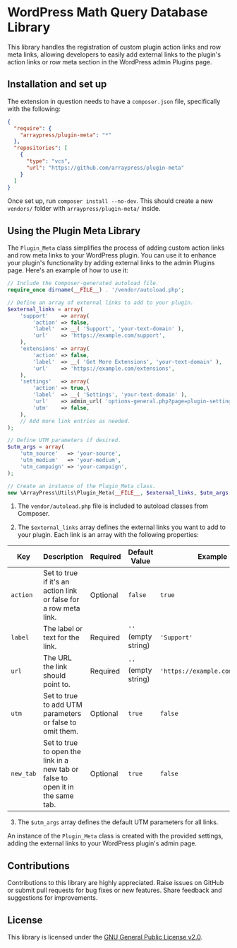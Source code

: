 # WordPress Math Query Database Library

This library handles the registration of custom plugin action links and row meta links, allowing developers to easily add external links to the plugin's action links or row meta section in the WordPress admin Plugins page.

## Installation and set up

The extension in question needs to have a `composer.json` file, specifically with the following:

```json 
{
  "require": {
    "arraypress/plugin-meta": "*"
  },
  "repositories": [
    {
      "type": "vcs",
      "url": "https://github.com/arraypress/plugin-meta"
    }
  ]
}
```

Once set up, run `composer install --no-dev`. This should create a new `vendors/` folder
with `arraypress/plugin-meta/` inside.

## Using the Plugin Meta Library

The `Plugin_Meta` class simplifies the process of adding custom action links and row meta links to your WordPress
plugin. You can use it to enhance your plugin's functionality by adding external links to the admin Plugins page. Here's
an example of how to use it:

```php 
// Include the Composer-generated autoload file.
require_once dirname(__FILE__) . '/vendor/autoload.php';

// Define an array of external links to add to your plugin.
$external_links = array(
	'support'    => array(
		'action' => false,
		'label'  => __( 'Support', 'your-text-domain' ),
		'url'    => 'https://example.com/support',
	),
	'extensions' => array(
		'action' => false,
		'label'  => __( 'Get More Extensions', 'your-text-domain' ),
		'url'    => 'https://example.com/extensions',
	),
	'settings'   => array(
		'action' => true,\
		'label'  => __( 'Settings', 'your-text-domain' ),
		'url'    => admin_url( 'options-general.php?page=plugin-settings' ),
		'utm'    => false,
	),
	// Add more link entries as needed.
);

// Define UTM parameters if desired.
$utm_args = array(
	'utm_source'   => 'your-source',
	'utm_medium'   => 'your-medium',
	'utm_campaign' => 'your-campaign',
);

// Create an instance of the Plugin_Meta class.
new \ArrayPress\Utils\Plugin_Meta(__FILE__, $external_links, $utm_args );
```

1. The `vendor/autoload.php` file is included to autoload classes from Composer.

2. The `$external_links` array defines the external links you want to add to your plugin. Each link is an array with the
   following properties:

| Key       | Description                                                                    | Required | Default Value       | Example                         |
|-----------|--------------------------------------------------------------------------------|----------|---------------------|---------------------------------|
| `action`  | Set to true if it's an action link or false for a row meta link.               | Optional | `false`             | `true`                          |
| `label`   | The label or text for the link.                                                | Required | `''` (empty string) | `'Support'`                     |
| `url`     | The URL the link should point to.                                              | Required | `''` (empty string) | `'https://example.com/support'` |
| `utm`     | Set to true to add UTM parameters or false to omit them.                       | Optional | `true`              | `false`                         |
| `new_tab` | Set to true to open the link in a new tab or false to open it in the same tab. | Optional | `true`              | `false`                         |

3. The `$utm_args` array defines the default UTM parameters for all links.

An instance of the `Plugin_Meta` class is created with the provided settings, adding the external links to your
WordPress plugin's admin page.

## Contributions

Contributions to this library are highly appreciated. Raise issues on GitHub or submit pull requests for bug
fixes or new features. Share feedback and suggestions for improvements.

## License

This library is licensed under
the [GNU General Public License v2.0](https://www.gnu.org/licenses/old-licenses/gpl-2.0.en.html).